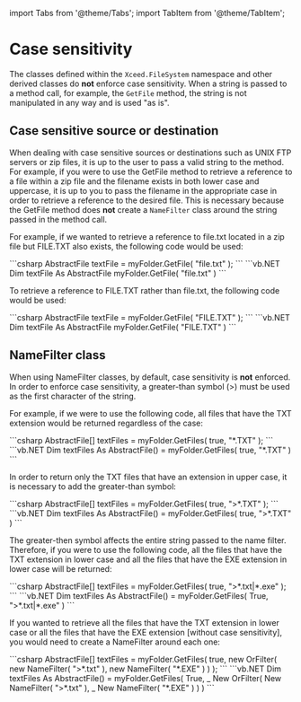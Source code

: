 import Tabs from '@theme/Tabs';
import TabItem from '@theme/TabItem';

# Case sensitivity

­The classes defined within the `Xceed.FileSystem` namespace and other derived classes do **not** enforce case sensitivity. When a string is passed to a method call, for example, the `GetFile` method, the string is not manipulated in any way and is used "as is".

## Case sensitive source or destination

When dealing with case sensitive sources or destinations such as UNIX FTP servers or zip files, it is up to the user to pass a valid string to the method. For example, if you were to use the GetFile method to retrieve a reference to a file within a zip file and the filename exists in both lower case and uppercase, it is up to you to pass the filename in the appropriate case in order to retrieve a reference to the desired file. This is necessary because the GetFile method does **not** create a `NameFilter` class around the string passed in the method call. 

For example, if we wanted to retrieve a reference to file.txt located in a zip file but FILE.TXT also exists, the following code would be used:

<Tabs>
  <TabItem value="csharp" label="C#" default>
    ```csharp
      AbstractFile textFile = myFolder.GetFile( "file.txt" );
    ```
  </TabItem>
  <TabItem value="vb.net" label="Visual Basic .NET">
    ```vb.NET
      Dim textFile As AbstractFile   myFolder.GetFile( "file.txt" )
    ```
  </TabItem>
</Tabs>

To retrieve a reference to FILE.TXT rather than file.txt, the following code would be used:

<Tabs>
  <TabItem value="csharp" label="C#" default>
    ```csharp
      AbstractFile textFile = myFolder.GetFile( "FILE.TXT" );
    ```
  </TabItem>
  <TabItem value="vb.net" label="Visual Basic .NET">
    ```vb.NET
      Dim textFile As AbstractFile   myFolder.GetFile( "FILE.TXT" )
    ```
  </TabItem>
</Tabs>

## NameFilter class

When using NameFilter classes, by default, case sensitivity is **not** enforced. In order to enforce case sensitivity, a greater-than symbol (>) must be used as the first character of the string. 

For example, if we were to use the following code, all files that have the TXT extension would be returned regardless of the case:

<Tabs>
  <TabItem value="csharp" label="C#" default>
    ```csharp
      AbstractFile[] textFiles = myFolder.GetFiles( true, "*.TXT" );
    ```
  </TabItem>
  <TabItem value="vb.net" label="Visual Basic .NET">
    ```vb.NET
      Dim textFiles As AbstractFile() = myFolder.GetFiles( true, "*.TXT" )
    ```
  </TabItem>
</Tabs>

In order to return only the TXT files that have an extension in upper case, it is necessary to add the greater-than symbol:

<Tabs>
  <TabItem value="csharp" label="C#" default>
    ```csharp
      AbstractFile[] textFiles = myFolder.GetFiles( true, ">*.TXT" );
    ```
  </TabItem>
  <TabItem value="vb.net" label="Visual Basic .NET">
    ```vb.NET
      Dim textFiles As AbstractFile() = myFolder.GetFiles( true, ">*.TXT" )
    ```
  </TabItem>
</Tabs>

The greater-then symbol affects the entire string passed to the name filter. Therefore, if you were to use the following code, all the files that have the TXT extension in lower case and all the files that have the EXE extension in lower case will be returned:

<Tabs>
  <TabItem value="csharp" label="C#" default>
    ```csharp
      AbstractFile[] textFiles = myFolder.GetFiles( true, ">*.txt|*.exe" );
    ```
  </TabItem>
  <TabItem value="vb.net" label="Visual Basic .NET">
    ```vb.NET
      Dim textFiles As AbstractFile() = myFolder.GetFiles( True, ">*.txt|*.exe" )
    ```
  </TabItem>
</Tabs>

If you wanted to retrieve all the files that have the TXT extension in lower case or all the files that have the EXE extension [without case sensitivity], you would need to create a NameFilter around each one:

<Tabs>
  <TabItem value="csharp" label="C#" default>
    ```csharp
      AbstractFile[] textFiles = myFolder.GetFiles( true, 
                                              new OrFilter( new NameFilter( ">*.txt" ),
                                              new NameFilter( "*.EXE" ) ) );
    ``` 
  </TabItem>
  <TabItem value="vb.net" label="Visual Basic .NET">
    ```vb.NET
      Dim textFiles As AbstractFile() = myFolder.GetFiles( True, _
                                                     New OrFilter( New NameFilter( ">*.txt" ), _
                                                     New NameFilter( "*.EXE" ) ) )
    ```
  </TabItem>
</Tabs>